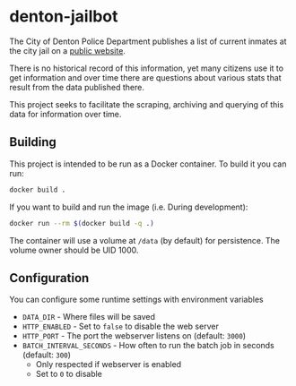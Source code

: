 # denton-jailbot
The City of Denton Police Department publishes a list of current inmates at the city jail on a [public website](https://athena.dentonpolice.com/jailview/JailView.aspx).

There is no historical record of this information, yet many citizens use it to get information and over time
there are questions about various stats that result from the data published there.

This project seeks to facilitate the scraping, archiving and querying of this data for information over time.

## Building
This project is intended to be run as a Docker container.
To build it you can run:
```sh
docker build .
```

If you want to build and run the image (i.e. During development):
```sh
docker run --rm $(docker build -q .)
```

The container will use a volume at `/data` (by default) for persistence.
The volume owner should be UID 1000.

## Configuration
You can configure some runtime settings with environment variables
- `DATA_DIR` - Where files will be saved
- `HTTP_ENABLED` - Set to `false` to disable the web server
- `HTTP_PORT` - The port the webserver listens on (default: `3000`)
- `BATCH_INTERVAL_SECONDS` - How often to run the batch job in seconds (default: `300`)
  - Only respected if webserver is enabled
  - Set to `0` to disable
